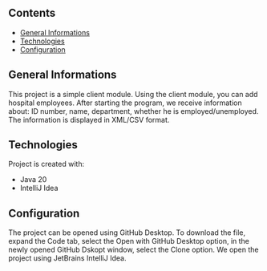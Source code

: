 ## Contents
* [General Informations](#general-informations)
* [Technologies](#technologies)
* [Configuration](#configuration)

## General Informations
This project is a simple client module. Using the client module, you can add hospital employees. After starting the program, we receive information about: ID number, name, department, whether he is employed/unemployed. The information is displayed in XML/CSV format.
	
## Technologies
Project is created with:
* Java 20
* IntelliJ Idea
	
## Configuration
The project can be opened using GitHub Desktop. To download the file, expand the Code tab, select the Open with GitHub Desktop option, in the newly opened GitHub Dskopt window, select the Clone option. We open the project using JetBrains IntelliJ Idea.
